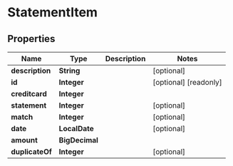 

# StatementItem


## Properties

| Name | Type | Description | Notes |
|------------ | ------------- | ------------- | -------------|
|**description** | **String** |  |  [optional] |
|**id** | **Integer** |  |  [optional] [readonly] |
|**creditcard** | **Integer** |  |  |
|**statement** | **Integer** |  |  [optional] |
|**match** | **Integer** |  |  [optional] |
|**date** | **LocalDate** |  |  [optional] |
|**amount** | **BigDecimal** |  |  |
|**duplicateOf** | **Integer** |  |  [optional] |




